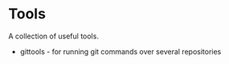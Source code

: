 # Tools

A collection of useful tools.

* gittools - for running git commands over several repositories


